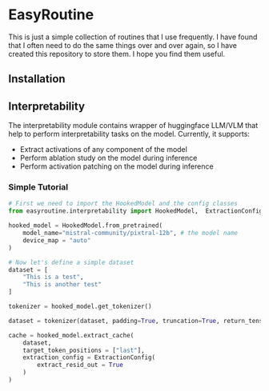 # EasyRoutine

This is just a simple collection of routines that I use frequently. I have found that I often need to do the same things over and over again, so I have created this repository to store them. I hope you find them useful.

## Installation


## Interpretability
The interpretability module contains wrapper of huggingface LLM/VLM that help to perform interpretability tasks on the model. Currently, it supports:
- Extract activations of any component of the model
- Perform ablation study on the model during inference
- Perform activation patching on the model during inference

### Simple Tutorial
```python
# First we need to import the HookedModel and the config classes
from easyroutine.interpretability import HookedModel,  ExtractionConfig

hooked_model = HookedModel.from_pretrained(
    model_name="mistral-community/pixtral-12b", # the model name
    device_map = "auto"
)

# Now let's define a simple dataset
dataset = [
    "This is a test",
    "This is another test"
]

tokenizer = hooked_model.get_tokenizer()

dataset = tokenizer(dataset, padding=True, truncation=True, return_tensors="pt") 

cache = hooked_model.extract_cache(
    dataset,
    target_token_positions = ["last"],
    extraction_config = ExtractionConfig(
        extract_resid_out = True
    )
)

````